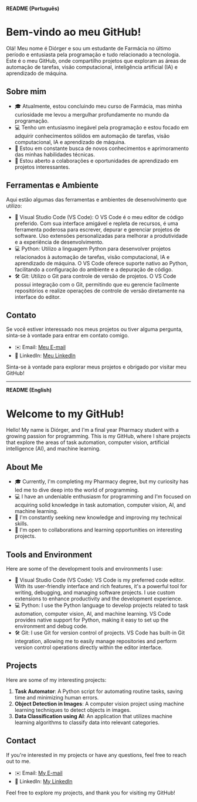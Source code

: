 **README (Português)**

# Bem-vindo ao meu GitHub!

Olá! Meu nome é Diórger e sou um estudante de Farmácia no último período e entusiasta pela programação e tudo relacionado a tecnologia. Este é o meu GitHub, onde compartilho projetos que exploram as áreas de automação de tarefas, visão computacional, inteligência artificial (IA) e aprendizado de máquina.

## Sobre mim

- 🎓 Atualmente, estou concluindo meu curso de Farmácia, mas minha curiosidade me levou a mergulhar profundamente no mundo da programação.
- 💻 Tenho um entusiasmo inegável pela programação e estou focado em adquirir conhecimentos sólidos em automação de tarefas, visão computacional, IA e aprendizado de máquina.
- 🌱 Estou em constante busca de novos conhecimentos e aprimoramento das minhas habilidades técnicas.
- 🤝 Estou aberto a colaborações e oportunidades de aprendizado em projetos interessantes.

## Ferramentas e Ambiente

Aqui estão algumas das ferramentas e ambientes de desenvolvimento que utilizo:

- 🔧 Visual Studio Code (VS Code): O VS Code é o meu editor de código preferido. Com sua interface amigável e repleta de recursos, é uma ferramenta poderosa para escrever, depurar e gerenciar projetos de software. Uso extensões personalizadas para melhorar a produtividade e a experiência de desenvolvimento.
- 💻 Python: Utilizo a linguagem Python para desenvolver projetos relacionados à automação de tarefas, visão computacional, IA e aprendizado de máquina. O VS Code oferece suporte nativo ao Python, facilitando a configuração do ambiente e a depuração de código.
- 🛠 Git: Utilizo o Git para controle de versão de projetos. O VS Code possui integração com o Git, permitindo que eu gerencie facilmente repositórios e realize operações de controle de versão diretamente na interface do editor.

## Contato

Se você estiver interessado nos meus projetos ou tiver alguma pergunta, sinta-se à vontade para entrar em contato comigo.

- ✉️ Email: [Meu E-mail](mailto:diorgerb@gmail.com)
- 💼 LinkedIn: [Meu LinkedIn](https://www.linkedin.com/in/diorgerbretas/)

Sinta-se à vontade para explorar meus projetos e obrigado por visitar meu GitHub!

---

**README (English)**

# Welcome to my GitHub!

Hello! My name is Diórger, and I'm a final year Pharmacy student with a growing passion for programming. This is my GitHub, where I share projects that explore the areas of task automation, computer vision, artificial intelligence (AI), and machine learning.

## About Me



- 🎓 Currently, I'm completing my Pharmacy degree, but my curiosity has led me to dive deep into the world of programming.
- 💻 I have an undeniable enthusiasm for programming and I'm focused on acquiring solid knowledge in task automation, computer vision, AI, and machine learning.
- 🌱 I'm constantly seeking new knowledge and improving my technical skills.
- 🤝 I'm open to collaborations and learning opportunities on interesting projects.

## Tools and Environment

Here are some of the development tools and environments I use:

- 🔧 Visual Studio Code (VS Code): VS Code is my preferred code editor. With its user-friendly interface and rich features, it's a powerful tool for writing, debugging, and managing software projects. I use custom extensions to enhance productivity and the development experience.
- 💻 Python: I use the Python language to develop projects related to task automation, computer vision, AI, and machine learning. VS Code provides native support for Python, making it easy to set up the environment and debug code.
- 🛠 Git: I use Git for version control of projects. VS Code has built-in Git integration, allowing me to easily manage repositories and perform version control operations directly within the editor interface.

## Projects

Here are some of my interesting projects:

1. **Task Automator**: A Python script for automating routine tasks, saving time and minimizing human errors.
2. **Object Detection in Images**: A computer vision project using machine learning techniques to detect objects in images.
3. **Data Classification using AI**: An application that utilizes machine learning algorithms to classify data into relevant categories.

## Contact

If you're interested in my projects or have any questions, feel free to reach out to me.

- ✉️ Email: [My E-mail](mailto:diorgerb@gmail.com)
- 💼 LinkedIn: [My LinkedIn](https://www.linkedin.com/in/diorgerbretas/)

Feel free to explore my projects, and thank you for visiting my GitHub!
